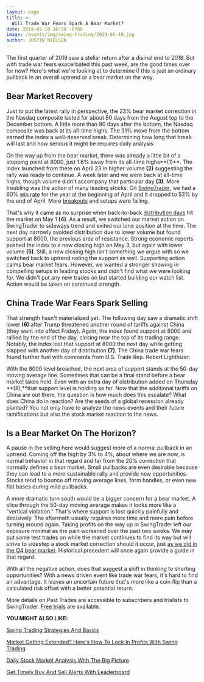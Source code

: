 ```yaml
---
layout: page
title: >-
  Will Trade War Fears Spark A Bear Market?
date: 2019-05-10 16:50 -0700
image: /assets/img/swing-trading/2019-05-10.jpg
author: JUSTIN NIELSEN
---
```






The first quarter of 2019 saw a stellar return after a dismal end to 2018. But with trade war fears exacerbated this past week, are the good times over for now? Here's what we're looking at to determine if this is just an ordinary pullback in an overall uptrend or a bear market on the way.




Bear Market Recovery
--------------------


Just to put the latest rally in perspective, the 23% bear market correction in the Nasdaq composite lasted for about 80 days from the August top to the December bottom. A little more than 80 days after the bottom, the Nasdaq composite was back at its all-time highs. The 31% move from the bottom earned the index a well-deserved break. Determining how long that break will last and how serious it might be requires daily analysis.


On the way up from the bear market, there was already a little bit of a stopping point at 8000, just 1.6% away from its all-time highs**(1)**. The index launched from there on April 23 in higher volume **(2)** suggesting the rally was ready to continue. A week later and we were back at all-time highs, though volume didn't accompany that particular day **(3)**. More troubling was the action of many leading stocks. On [SwingTrader](http://shop.investors.com/offer/splashresponsive.aspx?id=SwingTrader&src=A011LPH), we had a 60% [win rate](https://www.investors.com/research/swing-trading/what-a-batting-average-tells-you-about-the-market/) for the year at the beginning of April and it dropped to 53% by the end of April. More [breakouts](https://www.investors.com/how-to-invest/investors-corner/stocks-on-the-rise-breakout-stocks/) and setups were failing.


That's why it came as no surprise when back-to-back [distribution days](https://www.investors.com/ibd-university/market-timing/market-tops/) hit the market on May 1 **(4)**. As a result, we switched our market action on SwingTrader to sideways trend and exited our lone position at the time. The next day narrowly avoided distribution due to lower volume but found support at 8000, the previous area of resistance. Strong economic reports pushed the index to a new closing high on May 3, but again with lower volume **(5)**. Still, a new closing high isn't something we argue with so we switched back to uptrend noting the support as well. Supporting action calms bear market fears. However, we wanted a stronger showing in compelling setups in leading stocks and didn't find what we were looking for. We didn't put any new trades on but started building our watch list. Action would be taken on continued strength.


China Trade War Fears Spark Selling
-----------------------------------


That strength hasn't materialized yet. The following day saw a dramatic shift lower **(6)** after Trump threatened another round of tariffs against China (they went into effect Friday). Again, the index found support at 8000 and rallied by the end of the day, closing near the top of its trading range. Notably, the index lost that support at 8000 the next day while getting slapped with another day of distribution **(7)**. The China trade war fears found further fuel with comments from U.S. Trade Rep. Robert Lighthizer.


With the 8000 level breached, the next area of support stands at the 50-day moving average line. Sometimes that can be a final stand before a bear market takes hold. Even with an extra day of distribution added on Thursday **(8),**that support level is holding so far. Now that the additional tariffs on China are out there, the question is how much does this escalate? What does China do in reaction? Are the seeds of a global recession already planted? You not only have to analyze the news events and their future ramifications but also the stock market reaction to the news.


Is a Bear Market On The Horizon?
--------------------------------


A pause in the selling here would suggest more of a normal pullback in an uptrend. Coming off the high by 3% to 4%, about where we are now, is normal behavior in that regard and far from the 20% correction that normally defines a bear market. Small pullbacks are even desirable because they can lead to a more sustainable rally and provide new opportunities. Stocks tend to bounce off moving average lines, form handles, or even new flat bases during mild pullbacks.


A more dramatic turn south would be a bigger concern for a bear market. A slice through the 50-day moving average makes it looks more like a "vertical violation." That's where support is lost quickly painfully and decisively. The aftermath usually requires more time and more pain before turning around again. Taking profits on the way up in SwingTrader left our exposure minimal as the pain worsened over the past two weeks. We may put some test trades on while the market continues to find its way but will strive to sidestep a stock market correction should it occur, just [as we did in the Q4 bear market](https://www.investors.com/research/swing-trading/stock-market-correction-swing-trading/). Historical precedent will once again provide a guide in that regard.


With all the negative action, does that suggest a shift in thinking to shorting opportunities? With a news driven event like trade war fears, it's hard to find an advantage. It leaves an uncertain future that's more like a coin flip than a calculated risk offset with a better potential return.


More details on Past Trades are accessible to subscribers and trialists to SwingTrader. [Free trials](http://shop.investors.com/offer/splashresponsive.aspx?id=SwingTrader&src=A011LPH) are available.


**YOU MIGHT ALSO LIKE:**


[Swing Trading Strategies And Basics](https://www.investors.com/research/swing-trading/swing-trading-strategy-basics/)


[Market Getting Extended? Here's How To Lock In Profits With Swing Trading](https://www.investors.com/research/swing-trading/take-profits-swing-trades-extended-market-westlake-chemical-stock/)


[Daily Stock Market Analysis With The Big Picture](https://www.investors.com/category/market-trend/the-big-picture/)


[Get Timely Buy And Sell Alerts With Leaderboard](https://www.investors.com/product/leaderboard/?artProdLink=Leaderboard)





